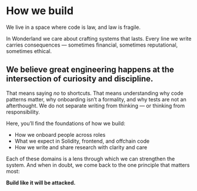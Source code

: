 # How we build 

We live in a space where code is law, and law is fragile.

In Wonderland we care about crafting systems that lasts. Every line we write carries consequences — sometimes financial, sometimes reputational, sometimes ethical. 

## We believe great engineering happens at the intersection of curiosity and discipline. 

That means saying *no* to shortcuts. That means understanding why code patterns matter, why onboarding isn’t a formality, and why tests are not an afterthought. We do not separate writing from thinking — or thinking from responsibility.

Here, you’ll find the foundations of how we build:
- How we onboard people across roles
- What we expect in Solidity, frontend, and offchain code
- How we write and share research with clarity and care

Each of these domains is a lens through which we can strengthen the system. And when in doubt, we come back to the one principle that matters most:

**Build like it will be attacked.** 
